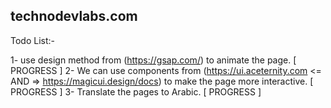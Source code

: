 ## technodevlabs.com

Todo List:-

1- use design method from (https://gsap.com/) to animate the page. [ PROGRESS ]
2- We can use components from (https://ui.aceternity.com <= AND => https://magicui.design/docs) to make the page more interactive. [ PROGRESS ]
3- Translate the pages to Arabic. [ PROGRESS ]
